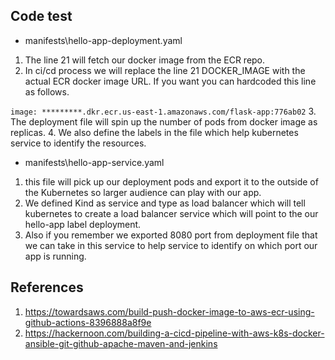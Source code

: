 ## Code test

* manifests\hello-app-deployment.yaml
1. The line 21 will fetch our docker image from the ECR repo.
2. In ci/cd process we will replace the line 21 DOCKER_IMAGE with the actual ECR docker image URL. If you want you can hardcoded this line as follows.

`image: *********.dkr.ecr.us-east-1.amazonaws.com/flask-app:776ab02`
3. The deployment file will spin up the number of pods from docker image as replicas.
4. We also define the labels in the file which help kubernetes service to identify the resources.

* manifests\hello-app-service.yaml
1. this file will pick up our deployment pods and export it to the outside of the Kubernetes so larger audience can play with our app.
2. We defined Kind as service and type as load balancer which will tell kubernetes to create a load balancer service which will point to the our hello-app label deployment. 
3. Also if you remember we exported 8080 port from deployment file that we can take in this service to help service to identify on which port our app is running.

## References

1. https://towardsaws.com/build-push-docker-image-to-aws-ecr-using-github-actions-8396888a8f9e
2. https://hackernoon.com/building-a-cicd-pipeline-with-aws-k8s-docker-ansible-git-github-apache-maven-and-jenkins
